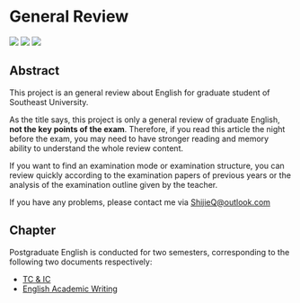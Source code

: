 # General Review

[![](https://img.shields.io/badge/version-0.0.1-blue.svg)](https://github.com/ShijieQ/EnglishForGraduateOfSEU) [![](https://img.shields.io/badge/licence-MIT-blue.svg)](https://opensource.org/licenses/mit-license.php) [![](https://img.shields.io/badge/stability-unstable-yellow.svg)](https://github.com/ShijieQ/EnglishForGraduateOfSEU)

## Abstract

This project is an general review about English for graduate student of Southeast University.

As the title says, this project is only a general review of graduate English, **not the key points of the exam**. Therefore, if you read this article the night before the exam, you may need to have stronger reading and memory ability to understand the whole review content.

If you want to find an examination mode or examination structure, you can review quickly according to the examination papers of previous years or the analysis of the examination outline given by the teacher.

If you have any problems, please contact me via ShijieQ@outlook.com 



## Chapter

Postgraduate English is conducted for two semesters, corresponding to the following two documents respectively:

- [TC & IC](https://github.com/ShijieQ/EnglishForGraduateOfSEU/blob/main/FirstSemester.md)
- [English Academic Writing](https://github.com/ShijieQ/EnglishForGraduateOfSEU/blob/main/SecondSemester.md)

